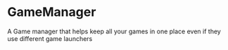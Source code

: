 # GameManager
A Game manager that helps keep all your games in one place even if they use different game launchers
